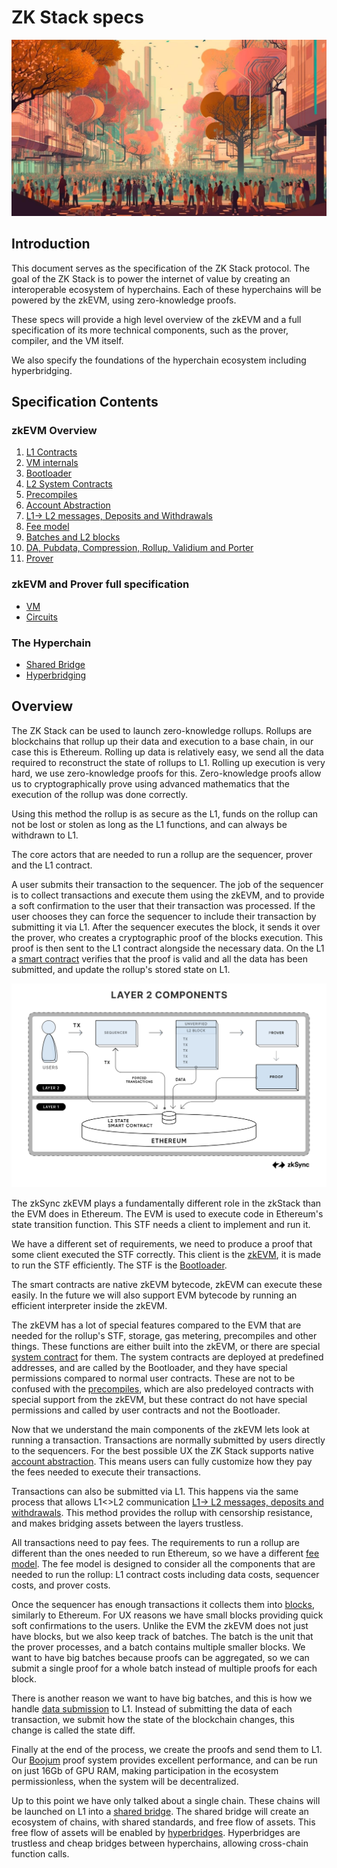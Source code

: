 # ZK Stack specs

![Logo](./zk-the-collective-action.jpeg)

## Introduction

This document serves as the specification of the ZK Stack protocol. The goal of the ZK Stack is to power the internet of
value by creating an interoperable ecosystem of hyperchains. Each of these hyperchains will be powered by the zkEVM,
using zero-knowledge proofs.

These specs will provide a high level overview of the zkEVM and a full specification of its more technical components,
such as the prover, compiler, and the VM itself.

We also specify the foundations of the hyperchain ecosystem including hyperbridging.

## Specification Contents

### zkEVM Overview

1. [L1 Contracts](./zkVM/high_level/1_l1_smart_contracts.md)
1. [VM internals](./zkVM/high_level/2_vm_internals.md)
1. [Bootloader](./zkVM/high_level/3_bootloader.md)
1. [L2 System Contracts](./zkVM/high_level/4_system_contracts.md)
1. [Precompiles](./zkVM/high_level/6_elliptic_curve_precompiles.md)
1. [Account Abstraction](./zkVM/high_level/5_account_abstraction.md)
1. [L1-> L2 messages, Deposits and Withdrawals](./zkVM/high_level/8_handling_L1→L2_ops.md)
1. [Fee model](./zkVM/high_level/10_fee_model/fee_model.md)
1. [Batches and L2 blocks](./zkVM/high_level/7_batches_L2_blocks.md)
1. [DA, Pubdata, Compression, Rollup, Validium and Porter](./zkVM/high_level/9_handling_pubdata_in_boojum/handling_pubdata_in_boojum.md)
1. [Prover](./zkVM/high_level/11_prover/zk_intuition.md)

### zkEVM and Prover full specification

- [VM](./zkVM/VM_and_prover/VM_section/zkSync_era_virtual_machine_primer.md)
- [Circuits](./zkVM/VM_and_prover/circuits_section/intro_to_zkSync’s_ZK.md)

### The Hyperchain

- [Shared Bridge](./the_hyperchain/1_shared_bridge.md)
- [Hyperbridging](./the_hyperchain/2_hyperbridges.md)

## Overview

The ZK Stack can be used to launch zero-knowledge rollups. Rollups are blockchains that rollup up their data and
execution to a base chain, in our case this is Ethereum. Rolling up data is relatively easy, we send all the data
required to reconstruct the state of rollups to L1. Rolling up execution is very hard, we use zero-knowledge proofs for
this. Zero-knowledge proofs allow us to cryptographically prove using advanced mathematics that the execution of the
rollup was done correctly.

Using this method the rollup is as secure as the L1, funds on the rollup can not be lost or stolen as long as the L1
functions, and can always be withdrawn to L1.

The core actors that are needed to run a rollup are the sequencer, prover and the L1 contract.

A user submits their transaction to the sequencer. The job of the sequencer is to collect transactions and execute them
using the zkEVM, and to provide a soft confirmation to the user that their transaction was processed. If the user
chooses they can force the sequencer to include their transaction by submitting it via L1. After the sequencer executes
the block, it sends it over the prover, who creates a cryptographic proof of the blocks execution. This proof is then
sent to the L1 contract alongside the necessary data. On the L1 a
[smart contract](./zkVM/high_level/1_l1_smart_contracts.md) verifies that the proof is valid and all the data has been
submitted, and update the rollup's stored state on L1.

![Components](./L2_Components.png)

The zkSync zkEVM plays a fundamentally different role in the zkStack than the EVM does in Ethereum. The EVM is used to
execute code in Ethereum's state transition function. This STF needs a client to implement and run it.

We have a different set of requirements, we need to produce a proof that some client executed the STF correctly. This
client is the [zkEVM](./zkVM/high_level/2_vm_internals.md), it is made to run the STF efficiently. The STF is the
[Bootloader](./zkVM/high_level/3_bootloader.md).

The smart contracts are native zkEVM bytecode, zkEVM can execute these easily. In the future we will also support EVM
bytecode by running an efficient interpreter inside the zkEVM.

The zkEVM has a lot of special features compared to the EVM that are needed for the rollup's STF, storage, gas metering,
precompiles and other things. These functions are either built into the zkEVM, or there are special
[system contract](./zkVM/high_level/4_system_contracts.md) for them. The system contracts are deployed at predefined
addresses, and are called by the Bootloader, and they have special permissions compared to normal user contracts. These
are not to be confused with the [precompiles](./zkVM/high_level/6_elliptic_curve_precompiles.md), which are also
predeloyed contracts with special support from the zkEVM, but these contract do not have special permissions and called
by user contracts and not the Bootloader.

Now that we understand the main components of the zkEVM lets look at running a transaction. Transactions are normally
submitted by users directly to the sequencers. For the best possible UX the ZK Stack supports native
[account abstraction](./zkVM/high_level/5_account_abstraction.md). This means users can fully customize how they pay the
fees needed to execute their transactions.

Transactions can also be submitted via L1. This happens via the same process that allows L1<>L2 communication
[L1-> L2 messages, deposits and withdrawals](./zkVM/high_level/8_handling_L1→L2_ops.md). This method provides the rollup
with censorship resistance, and makes bridging assets between the layers trustless.

All transactions need to pay fees. The requirements to run a rollup are different than the ones needed to run Ethereum,
so we have a different [fee model](./zkVM/high_level/10_fee_model/fee_model.md). The fee model is designed to consider
all the components that are needed to run the rollup: L1 contract costs including data costs, sequencer costs, and
prover costs.

Once the sequencer has enough transactions it collects them into [blocks](./zkVM/high_level/7_batches_L2_blocks.md),
similarly to Ethereum. For UX reasons we have small blocks providing quick soft confirmations to the users. Unlike the
EVM the zkEVM does not just have blocks, but we also keep track of batches. The batch is the unit that the prover
processes, and a batch contains multiple smaller blocks. We want to have big batches because proofs can be aggregated,
so we can submit a single proof for a whole batch instead of multiple proofs for each block.

There is another reason we want to have big batches, and this is how we handle
[data submission](./zkVM/high_level/9_handling_pubdata_in_boojum/handling_pubdata_in_boojum.md) to L1. Instead of
submitting the data of each transaction, we submit how the state of the blockchain changes, this change is called the
state diff.

Finally at the end of the process, we create the proofs and send them to L1. Our
[Boojum](./zkVM/high_level/11_prover/zk_intuition.md) proof system provides excellent performance, and can be run on
just 16Gb of GPU RAM, making participation in the ecosystem permissionless, when the system will be decentralized.

Up to this point we have only talked about a single chain. These chains will be launched on L1 into a
[shared bridge](./the_hyperchain/1_shared_bridge.md). The shared bridge will create an ecosystem of chains, with shared
standards, and free flow of assets. This free flow of assets will be enabled by
[hyperbridges](./the_hyperchain/2_hyperbridges.md). Hyperbridges are trustless and cheap bridges between hyperchains,
allowing cross-chain function calls.
